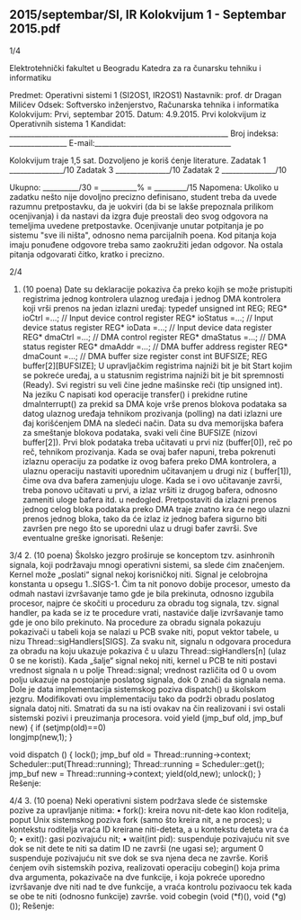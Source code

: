 2015/septembar/SI, IR Kolokvijum 1 - Septembar 2015.pdf
--------------------------------------------------------------------------------


1/4 
 
Elektrotehnički fakultet u Beogradu 
Katedra za ra
čunarsku tehniku i informatiku 
 
Predmet: Operativni sistemi 1 (SI2OS1, IR2OS1) 
Nastavnik:   prof. dr Dragan Milićev 
Odsek: Softversko inženjerstvo, Računarska tehnika i informatika 
Kolokvijum: Prvi, septembar 2015. 
Datum: 4.9.2015. 
Prvi kolokvijum iz Operativnih sistema 1 
Kandidat:
     _____________________________________________________________ 
Broj indeksa: ________________  E-mail:______________________________________ 
 
Kolokvijum traje 1,5 sat. Dozvoljeno je koriš
ćenje literature. 
Zadatak 1 _______________/10   Zadatak 3 _______________/10 
Zadatak 2 _______________/10    
 
Ukupno: __________/30 = __________% = _________/15 
Napomena:    Ukoliko  u  zadatku  nešto  nije  dovoljno  precizno  definisano,  student  treba  da 
uvede razumnu pretpostavku, da je uokviri (da bi se lakše prepoznala prilikom ocenjivanja) i 
da  nastavi  da  izgra
đuje  preostali  deo  svog  odgovora  na  temeljima  uvedene  pretpostavke. 
Ocenjivanje  unutar  potpitanja  je  po  sistemu  "sve  ili  ništa",  odnosno  nema  parcijalnih  poena. 
Kod  pitanja  koja  imaju  ponuđene  odgovore  treba samo  zaokružiti  jedan  odgovor.  Na  ostala 
pitanja odgovarati čitko, kratko i precizno. 
 

2/4 
1. (10 poena) 
Date  su  deklaracije  pokaziva
ča  preko  kojih  se  može  pristupiti  registrima  jednog kontrolera 
ulaznog uređaja i jednog DMA kontrolera koji vrši prenos na jedan izlazni uređaj: 
typedef unsigned int REG; 
REG* ioCtrl =...;    // Input device control register 
REG* ioStatus =...;  // Input device status register 
REG* ioData =...;    // Input device data register 
REG* dmaCtrl =...;   // DMA control register 
REG* dmaStatus =...; // DMA status register 
REG* dmaAddr =...;   // DMA buffer address register 
REG* dmaCount =...;  // DMA buffer size register 
const int BUFSIZE; 
REG buffer[2][BUFSIZE]; 
U  upravljačkim  registrima  najniži  bit  je  bit Start  kojim  se  pokreće  uređaj,  a  u  statusnim 
registrima  najniži  bit  je  bit  spremnosti  (Ready).  Svi  registri  su  veli
čine  jedne  mašinske  reči 
(tip unsigned int). 
Na jeziku C napisati kod operacije transfer() i prekidne rutine dmaInterrupt() za prekid 
sa  DMA  koje  vrše  prenos  blokova  podataka  sa  datog  ulaznog  uređaja  tehnikom  prozivanja 
(polling) na dati izlazni ure
đaj korišćenjem DMA na sledeći način. 
Data  su  dva  memorijska  bafera  za  smeštanje  blokova podataka,  svaki  veli
čine BUFSIZE 
(nizovi 
buffer[2]).  Prvi  blok  podataka  treba  učitavati  u  prvi  niz  (buffer[0]),  reč  po  reč, 
tehnikom prozivanja. Kada se ovaj bafer napuni, treba pokrenuti izlaznu operaciju za podatke 
iz ovog bafera preko DMA kontrolera, a ulaznu operaciju nastaviti uporednim učitavanjem u 
drugi niz (
buffer[1]), čime ova dva bafera zamenjuju uloge. Kada se i ovo učitavanje završi, 
treba  ponovo  učitavati  u  prvi,  a  izlaz  vršiti  iz  drugog  bafera,  odnosno  zameniti  uloge  bafera 
itd. u nedogled. Pretpostaviti da izlazni prenos jednog celog bloka podataka preko DMA traje 
znatno  kra
će  nego  ulazni  prenos  jednog  bloka,  tako  da će  izlaz  iz  jednog  bafera  sigurno  biti 
završen pre nego što se uporedni ulaz u drugi bafer završi. Sve eventualne greške ignorisati. 
Rešenje: 

3/4 
2. (10 poena) 
Školsko  jezgro  proširuje  se  konceptom  tzv. asinhronih  signala,  koji  podržavaju  mnogi 
operativni sistemi, sa slede
ćim značenjem. 
Kernel  može  „poslati“ signal  nekoj  korisničkoj  niti.  Signal  je  celobrojna  konstanta  u  opsegu 
1..SIGS-1. Čim  ta  nit  ponovo  dobije  procesor,  umesto  da  odmah  nastavi  izvršavanje  tamo 
gde je bila prekinuta, odnosno izgubila procesor, najpre 
će skočiti u proceduru za obradu tog 
signala, tzv. signal handler, pa kada se iz te procedure vrati, nastaviće dalje izvršavanje tamo 
gde je ono bilo prekinuto. 
Na procedure za obradu signala pokazuju pokazivači u tabeli koja se nalazi u PCB svake niti, 
poput  vektor  tabele,  u  nizu Thread::sigHandlers[SIGS].  Za  svaku nit, signalu n odgovara 
procedura za obradu na koju ukazuje pokaziva
č u ulazu Thread::sigHandlers[n] (ulaz 0 se 
ne  koristi).  Kada  „šalje“  signal  nekoj  niti,  kernel  u  PCB  te  niti  postavi  vrednost  signala n  u 
polje Thread::signal;  vrednost  različita  od  0  u  ovom  polju  ukazuje  na  postojanje  poslatog 
signala, dok 0 znači da signala nema. 
Dole je data implementacija sistemskog poziva dispatch() u školskom jezgru. Modifikovati 
ovu  implementaciju  tako  da  podrži  obradu  poslatog  signala  datoj  niti.  Smatrati  da  su  na  isti 
ovakav na
čin realizovani i svi ostali sistemski pozivi i preuzimanja procesora. 
void yield (jmp_buf old, jmp_buf new) { 
  if (setjmp(old)==0)  
    longjmp(new,1); 
} 
 
void dispatch () { 
  lock(); 
  jmp_buf old = Thread::running->context; 
  Scheduler::put(Thread::running); 
  Thread::running = Scheduler::get(); 
  jmp_buf new = Thread::running->context; 
  yield(old,new); 
  unlock(); 
} 
Rešenje: 

4/4 
3. (10 poena) 
Neki operativni sistem podržava slede
će sistemske pozive za upravljanje nitima: 
• fork():  kreira  novu  nit-dete  kao  klon  roditelja,  poput  Unix  sistemskog  poziva fork 
(samo što kreira nit, a ne proces); u kontekstu roditelja vraća ID kreirane niti-deteta, a 
u kontekstu deteta vra
ća 0; 
• exit(): gasi pozivajuću nit; 
• wait(int pid):  suspenduje  pozivajuću  nit  sve dok se nit dete te niti sa datim ID ne 
završi (ne ugasi se); argument 0 suspenduje pozivajuću nit sve dok se sva njena deca 
ne završe. 
Koriš
ćenjem   ovih   sistemskih   poziva,   realizovati   operaciju cobegin()   koja   prima   dva 
argumenta,  pokazivače  na  dve  funkcije,  i  koja  pokreće  uporedno  izvršavanje  dve  niti  nad  te 
dve funkcije, a vraća kontrolu pozivaocu tek kada se obe te niti (odnosno funkcije) završe. 
void cobegin (void (*f)(), void (*g)()); 
Rešenje: 
 
 